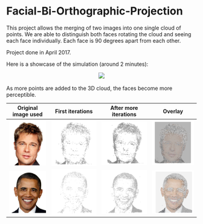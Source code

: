 # Facial-Bi-Orthographic-Projection

This project allows the merging of two images into one single cloud of points.
We are able to distinguish both faces rotating the cloud and seeing each face individually.
Each face is 90 degrees apart from each other.

Project done in April 2017.

Here is a showcase of the simulation (around 2 minutes):

<p align="center">
  <img src="/screenshots/showcase.gif"/>
</p>

As more points are added to the 3D cloud, the faces become more perceptible.

| Original image used | First iterations | After more iterations | Overlay |
:----:|:------:|:-----:|:----:
<img src="/screenshots/brad_pitt_original.jpg" width="190"/>  | <img src="/screenshots/brad_pitt.PNG" width="230"/> | <img src="/screenshots/brad_pitt2.PNG" width="230"/>| <img src="/screenshots/brad_pitt_pic.PNG" width="230"/>
<img src="/screenshots/obama_original.jpg" width="190"/>  | <img src="/screenshots/obama.PNG" width="230"/> | <img src="/screenshots/obama2.PNG" width="230"/>  | <img src="/screenshots/obama_pic.PNG" width="230"/> 
